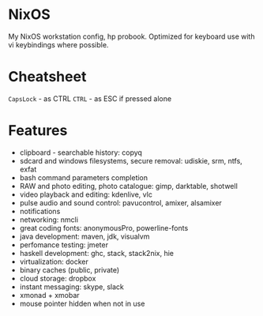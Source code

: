 # NixOS
My NixOS workstation config, hp probook. Optimized for keyboard use with vi
keybindings where possible.

# Cheatsheet
`CapsLock` - as CTRL
`CTRL` - as ESC if pressed alone
# Features
* clipboard - searchable history: copyq
* sdcard and windows filesystems, secure removal: udiskie, srm,
  ntfs, exfat
* bash command parameters completion
* RAW and photo editing, photo catalogue: gimp, darktable, shotwell
* video playback and editing: kdenlive, vlc
* pulse audio and sound control: pavucontrol, amixer, alsamixer
* notifications
* networking: nmcli
* great coding fonts: anonymousPro, powerline-fonts
* java development: maven, jdk, visualvm
* perfomance testing: jmeter
* haskell development: ghc, stack, stack2nix, hie
* virtualization: docker
* binary caches (public, private)
* cloud storage: dropbox
* instant messaging: skype, slack
* xmonad + xmobar
* mouse pointer hidden when not in use
